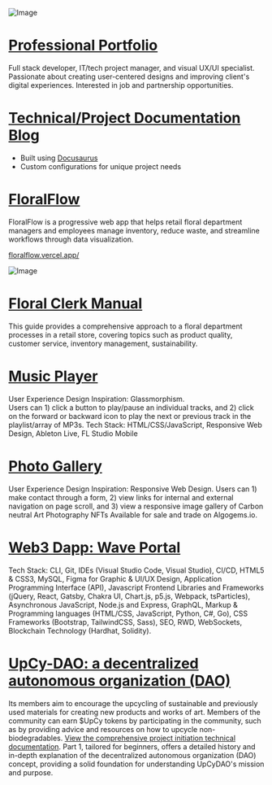 ![Image](https://user-images.githubusercontent.com/66960776/241713093-2e701e8a-6af7-4070-87b3-139e08527a2e.jpg)

# [Professional Portfolio](https://www.asialakay.net/) #
Full stack developer, IT/tech project manager, and visual UX/UI specialist. Passionate about creating user-centered designs and improving client's digital experiences. Interested in job and partnership opportunities.

# [Technical/Project Documentation Blog](https://asialakay-docs-asiakayy.vercel.app/) # 

- Built using [Docusaurus](https://docusaurus.io/)
- Custom configurations for unique project needs

# [FloralFlow](https://github.com/asiakay/floralflow)
FloralFlow is a progressive web app that helps retail floral department managers and employees manage inventory, reduce waste, and streamline workflows through data visualization.

[floralflow.vercel.app/](https://floralflow.vercel.app/)

![Image](https://user-images.githubusercontent.com/66960776/241738038-0e1425bd-1225-4e96-8bbe-12896eade832.jpg)

# [Floral Clerk Manual](https://floral487.gitbook.io/floral-clerk-manual/)
This guide provides a comprehensive approach to a floral department processes in a retail store, covering topics such as product quality, customer service, inventory management, sustainability.

# [Music  Player](https://asiakay.github.io/music/) #
User Experience Design Inspiration: Glassmorphism.  
Users can 1) click a button to play/pause an individual tracks, and 2) click on the forward or backward icon to play the next or previous track in the playlist/array of MP3s. Tech Stack: HTML/CSS/JavaScript, Responsive Web Design, Ableton Live, FL Studio Mobile

# [Photo Gallery](https://asiakay.github.io/artphotography/) #
User Experience Design Inspiration: Responsive Web Design.
Users can 1) make contact through a form, 2) view links for internal and external navigation on page scroll, and 3) view a responsive image gallery of Carbon neutral Art Photography NFTs Available for sale and trade on Algogems.io.

# [Web3 Dapp: Wave Portal](https://wave-portal-app-six.vercel.app/) # 
Tech Stack: CLI, Git, IDEs (Visual Studio Code, Visual Studio), CI/CD, HTML5 & CSS3, MySQL, Figma for Graphic & UI/UX Design, Application Programming Interface (API), Javascript Frontend Libraries and Frameworks (jQuery, React, Gatsby, Chakra UI, Chart.js, p5.js, Webpack, tsParticles), Asynchronous JavaScript, Node.js and Express, GraphQL, Markup & Programming languages (HTML/CSS, JavaScript, Python, C#, Go), CSS Frameworks (Bootstrap, TailwindCSS, Sass), SEO, RWD, WebSockets, Blockchain Technology (Hardhat, Solidity).

# [UpCy-DAO: a decentralized autonomous organization (DAO)](https://upcy-dao.vercel.app/) #
Its members aim to encourage the upcycling of sustainable and previously used materials for creating new products and works of art. Members of the community can earn $UpCy tokens by participating in the community, such as by providing advice and resources on how to upcycle non-biodegradables. [View the comprehensive project initiation technical documentation](https://asialakay-docs-asiakayy.vercel.app/building-a-dao-with-JavaScript-1). Part 1, tailored for beginners, offers a detailed history and in-depth explanation of the decentralized autonomous organization (DAO) concept, providing a solid foundation for understanding UpCyDAO's mission and purpose.
